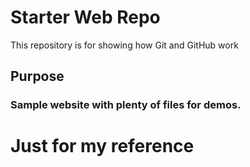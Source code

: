 # Starter Web Repo

This repository is for showing how Git and GitHub work

## Purpose

### Sample website with plenty of files for demos. 
# Just for my reference